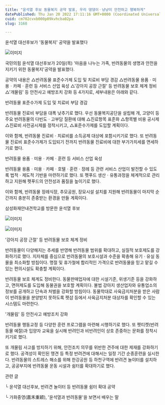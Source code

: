 ```yaml
---
title: "윤석열 후보 동물복지 공약 발표, 우리 댕댕이ㆍ냥냥이 안전하고 행복하게"
datePublished: Thu Jan 20 2022 17:11:16 GMT+0000 (Coordinated Universal Time)
cuid: cm702cvxb000p09kvhcba02pa
slug: 3168

---
```



윤석열 대선후보가 '동물복지' 공약을 발표했다

![이미지](https://cdn.hashnode.com/res/hashnode/image/upload/v1739253042712/710ad776-da32-4131-ba02-df4b87029a1d.jpeg)

국민의힘 윤석열 대선후보가 20일(목) '마음을 나누는 가족, 반려동물의 생명과 안전을 지키기 위한 동물복지'공약을 발표했다.

공약의 내용은 △반려동물 표준수가제 도입 및 치료비 부담 경감 △반려동물 용품ㆍ미용ㆍ카페ㆍ훈련 등 서비스 산업 육성 △'강아지 공장 근절' 등 반려동물 보호 체계 정비 △'개물림' 등 안전사고 예방조치 강화 등 4가지로, 세부내용은 아래와 같다.

반려동물 표준수가제 도입 및 치료비 부담 경감

반려동물 진료비 부담을 대폭 낮추기로 했다. 우선 동물복지공단을 설립해 개, 고양이 등 주요 반려동물의 다빈도ㆍ고부담 질환에 대해 △진료항목 표준화 △항목별 비용 공시제 △진료비 사전공시제를 정착시키고, △표준수가제를 도입할 계획이다.

이와 함께, 반려동물 진료비ㆍ치료비를 소득공제 대상에 포함시키기로 했다. 또 반려동물 진료비 표준수가제가 도입되기 전까지 반려동물 진료비에 대한 부가가치세를 면세하기로 했다.

반려동물 용품ㆍ미용ㆍ카페ㆍ훈련 등 서비스 산업 육성

반려동물 용품ㆍ미용ㆍ카페ㆍ호텔ㆍ훈련ㆍ장례 등 관련 서비스 산업이 발전할 수 있도록 법적ㆍ제도적 기반을 마련하기로 했다. 또 펫푸드 생산ㆍ유통과정을 체계적으로 관리하고 지원해 펫푸드의 안전성과 품질을 높이기로 했다.

이와 함께, 반려동물 장례식장, 추모공원, 장묘시설 설치를 지원해 반려동물이 마지막 순간까지 충분히 존중받는 환경을 만들 계획이다.

삼성화재안내견학교를 방문한 윤석열 후보

![이미지](https://cdn.hashnode.com/res/hashnode/image/upload/v1739253044301/1ef7d3be-6f86-4d0b-89d5-6fca2de1e5aa.jpeg)

![이미지](https://cdn.hashnode.com/res/hashnode/image/upload/v1739253045654/87712bc0-7b71-4160-8bde-4d57b21596df.jpeg)

'강아지 공장 근절' 등 반려동물 보호 체계 정비

반려동물이 다양해지는 추세를 반영해 반려동물 범위를 확대하고, 실질적 보호제도를 강화하기로 했다. 지자체를 중심으로 반려동물의 보호시설과 수준을 확충해 유기ㆍ유실 동물을 최소화할 방침이다. 명절 및 휴가철에 합리적인 가격으로 반려동물을 믿고 맡길 수 있는 편의시설도 확충할 계획이다.

반려동물 보호 체계도 정비한다. 동물판매업자에 대한 시설기준, 위생기준 등을 강화하고, 면허제도를 도입해 동물권을 보호할 계획이다. 불법 강아지 생산업자와 유통업소의 정보를 공개하고 단속과 처벌을 강화할 방침이다. 동물학대로 사육금지처분을 받은 사람이 반려동물을 분양받지 못하도록 펫샵 등에서 사육금지처분 대상자를 확인할 수 있는 시스템도 마련한다.

'개물림' 등 안전사고 예방조치 강화

반려동물 행동교정 등 다양한 훈련 프로그램을 마련해 시행하기로 했다. 또 펫티켓(반려동물 예절)과 입양자 교육을 실시해 반려인과 비반려인이 상호 존중하는 문화를 정착시키기로 했다.

또 개물림 사고를 방지하기 위해, 안전조치 의무를 위반한 견주에 대한 제재를 강화하기로 했다. 공격성이 확인된 맹견 등 특정 반려견에 대해서는 일정 기간 순종훈련을 실시한다. 반려동물의 스트레스 해소를 위해 한강공원 등 하천구역에 반려견 놀이터를 설치하고, 공공부지에 반려동물 운동 시설과 쉼터를 확대하기로 했다.

관련 글

└ 윤석열 대선후보, 반려견 놀이터 등 반려동물 쉼터 확대 공약

└ 가화중영(嘉禾重颖), '윤석열과 반려동물'을 보면서 배우는 말